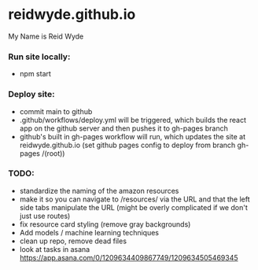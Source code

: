 # reidwyde.github.io

My Name is Reid Wyde

### Run site locally:

-   npm start

### Deploy site:

-   commit main to github
-   .github/workflows/deploy.yml will be triggered, which builds the react app on the github server and then pushes it to gh-pages branch
-   github's built in gh-pages workflow will run, which updates the site at reidwyde.github.io (set github pages config to deploy from branch gh-pages /(root))

### TODO:

-   standardize the naming of the amazon resources
-   make it so you can navigate to /resources/<resourceKey> via the URL and that the left side tabs manipulate the URL (might be overly complicated if we don't just use routes)
-   fix resource card styling (remove gray backgrounds)
-   Add models / machine learning techniques
-   clean up repo, remove dead files
-   look at tasks in asana https://app.asana.com/0/1209634409867749/1209634505469345
